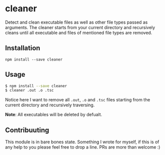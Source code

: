 # cleaner

Detect and clean executable files as well as other file types passed as arguments. The cleaner starts from your current directory and recursively cleans until all executable and files of mentioned file types are removed.


## Installation

 `npm install --save cleaner`

## Usage

```sh
$ npm install --save cleaner
$ cleaner .out .o .tsc
```

Notice here I want to remove all `.out`, `.o` and `.tsc` files starting from the current directory and recursively traversing. 

**Note**: All executables will be deleted by defualt.


## Contribuuting

This module is in bare bones state. Something I wrote for myself, if this is of any help to you please feel free to drop a line. PRs are more than welcome :)
